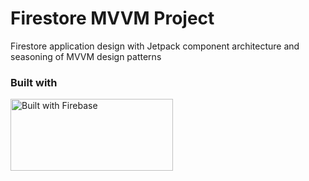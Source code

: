 # Firestore MVVM Project
Firestore application design with Jetpack component architecture and seasoning of MVVM design patterns
### Built with
<img src="https://firebase.google.com/static/downloads/brand-guidelines/PNG/logo-built_white.png" alt="Built with Firebase" width="260" height="115" />
